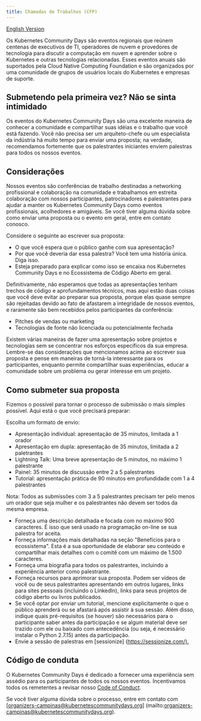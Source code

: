 ```yaml
---
title: Chamadas de Trabalhos (CFP)
---
```

[English Version](./cfp-en_us.md)

Os Kubernetes Community Days são eventos regionais que reúnem centenas de executivos de TI, operadores de nuvem e provedores de tecnologia para discutir a computação em nuvem e aprender sobre o Kubernetes e outras tecnologias relacionadas. Esses eventos anuais são suportados pela Cloud Native Computing Foundation e são organizados por uma comunidade de grupos de usuários locais do Kubernetes e empresas de suporte.

## Submetendo pela primeira vez? Não se sinta intimidado

Os eventos do Kubernetes Community Days são uma excelente maneira de conhecer a comunidade e compartilhar suas idéias e o trabalho que você está fazendo. Você não precisa ser um arquiteto-chefe ou um especialista da indústria há muito tempo para enviar uma proposta; na verdade, recomendamos fortemente que os palestrantes iniciantes enviem palestras para todos os nossos eventos.

## Considerações

Nossos eventos são conferências de trabalho destinadas a networking profissional e colaboração na comunidade e trabalhamos em estreita colaboração com nossos participantes, patrocinadores e palestrantes para ajudar a manter os Kubernetes Community Days como eventos profissionais, acolhedores e amigáveis. Se você tiver alguma dúvida sobre como enviar uma proposta ou o evento em geral, entre em contato conosco.

Considere o seguinte ao escrever sua proposta:

* O que você espera que o público ganhe com sua apresentação?
* Por que você deveria dar essa palestra? Você tem uma história única. Diga isso.
* Esteja preparado para explicar como isso se encaixa nos Kubernetes Community Days e no Ecossistema de Código Aberto em geral.

Definitivamente, não esperamos que todas as apresentações tenham trechos de código e aprofundamentos técnicos, mas aqui estão duas coisas que você deve evitar ao preparar sua proposta, porque elas quase sempre são rejeitadas devido ao fato de afastarem a integridade de nossos eventos, e raramente são bem recebidos pelos participantes da conferência:

* Pitches de vendas ou marketing
* Tecnologias de fonte não licenciada ou potencialmente fechada

Existem várias maneiras de fazer uma apresentação sobre projetos e tecnologias sem se concentrar nos esforços específicos da sua empresa. Lembre-se das considerações que mencionamos acima ao escrever sua proposta e pense em maneiras de torná-la interessante para os participantes, enquanto permite compartilhar suas experiências, educar a comunidade sobre um problema ou gerar interesse em um projeto.

## Como submeter sua proposta

Fizemos o possível para tornar o processo de submissão o mais simples possível. Aqui está o que você precisará preparar:

Escolha um formato de envio:

* Apresentação individual: apresentação de 35 minutos, limitada a 1 orador
* Apresentação em dupla: apresentação de 35 minutos, limitada a 2 paletrantes
* Lightning Talk: Uma breve apresentação de 5 minutos, no máximo 1 palestrante
* Painel: 35 minutos de discussão entre 2 a 5 palestrantes
* Tutorial: apresentação prática de 90 minutos em profundidade com 1 a 4 palestrantes

Nota: Todos as submissões com 3 a 5 palestrantes precisam ter pelo menos um orador que seja mulher e os palestrantes não devem ser todos da mesma empresa.

* Forneça uma descrição detalhada e focada com no máximo 900 caracteres. É isso que será usado na programação on-line se sua palestra for aceita.
* Forneça informações mais detalhadas na seção "Benefícios para o ecossistema". Esta é a sua oportunidade de elaborar seu conteúdo e compartilhar mais detalhes com o comitê com um máximo de 1.500 caracteres.
* Forneça uma biografia para todos os palestrantes, incluindo a experiência anterior como palestrante.
* Forneça recursos para aprimorar sua proposta. Podem ser vídeos de você ou de seus palestrantes apresentando em outros lugares, links para sites pessoais (incluindo o LinkedIn), links para seus projetos de código aberto ou livros publicados.
* Se você optar por enviar um tutorial, mencione explicitamente o que o público aprenderá ou se afastará após assistir à sua sessão. Além disso, indique quais pré-requisitos (se houver) são necessários para o participante saber antes da participação e se algum material deve ser trazido com ele ou baixado com antecedência (ou seja, é necessário instalar o Python 2.7.15) antes da participação.
* Envie a sessão de palestras em [sessionize] (<https://sessionize.com/).>

## Código de conduta

O Kubernetes Community Days é dedicado a fornecer uma experiência sem assédio para os participantes de todos os nossos eventos. Incentivamos todos os remetentes a revisar nosso [Code of Conduct](/code-of-conduct).

Se você tiver alguma dúvida sobre o processo, entre em contato com [organizers-campinas@kubernetescommunitydays.org] (mailto:organizers-campinas@kubernetescommunitydays.org).
